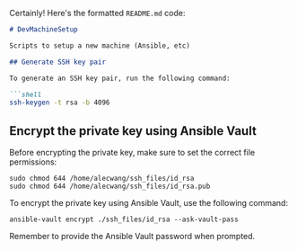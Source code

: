 Certainly! Here's the formatted `README.md` code:

```markdown
# DevMachineSetup

Scripts to setup a new machine (Ansible, etc)

## Generate SSH key pair

To generate an SSH key pair, run the following command:

```shell
ssh-keygen -t rsa -b 4096
```

## Encrypt the private key using Ansible Vault

Before encrypting the private key, make sure to set the correct file permissions:

```shell
sudo chmod 644 /home/alecwang/ssh_files/id_rsa
sudo chmod 644 /home/alecwang/ssh_files/id_rsa.pub
```

To encrypt the private key using Ansible Vault, use the following command:

```shell
ansible-vault encrypt ./ssh_files/id_rsa --ask-vault-pass
```

Remember to provide the Ansible Vault password when prompted.
```